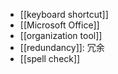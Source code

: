 - [[keyboard shortcut]]
- [[Microsoft Office]]
- [[organization tool]]
- [[redundancy]]: 冗余
- [[spell check]]
